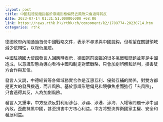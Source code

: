 ```yaml
---
layout: post
title: 中國駐德使館指基於意識形態偏見去風險只會適得其反
date: 2023-07-14 01:31:51.000000000 +08:00
link: https://news.rthk.hk/rthk/ch/component/k2/1708774-20230714.htm
categories: rthk
---
```


德國政府內閣通過首份中國戰略文件，表示不尋求與中國脫鈎，但希望在關鍵領域減少依賴性，以降低風險。

中國駐德國大使館發言人回應時表示，德國當前面臨的很多挑戰和問題並非是中國造成，以意識形態為導向看待中國和制定對華戰略，只會加劇誤解和誤判，損害雙方合作與互信。

發言人又說，中德經貿等各領域務實合作是互惠互利、優勢互補的關係，對雙方都是更大的發展機遇，而非風險。基於意識形態偏見和競爭焦慮而強行「去風險」，只會適得其反，人為加劇風險。

發言人又重申，中方堅決反對利用涉台、涉疆、涉港、涉海、人權等問題干涉中國內政，歪曲抹黑中國，甚至損害中方核心利益。中方將堅決捍衛國家主權、安全和發展利益。
